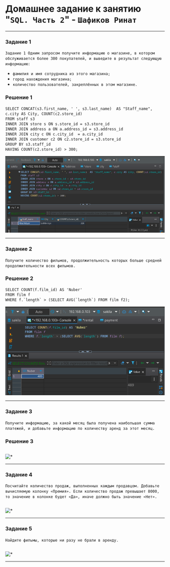 # Домашнее задание к занятию "`SQL. Часть 2`" - `Шафиков Ринат`

---

### Задание 1

`Задание 1
Одним запросом получите информацию о магазине, в котором обслуживается более 300 покупателей, и выведите в результат следующую информацию:`

- `фамилия и имя сотрудника из этого магазина;`
- `город нахождения магазина;`
- `количество пользователей, закреплённых в этом магазине.`

### Решение 1

```
SELECT CONCAT(s3.first_name, ' ', s3.last_name)  AS "Staff_name", c.city AS City, COUNT(c2.store_id) 
FROM staff s3 
INNER JOIN store s ON s.store_id = s3.store_id
INNER JOIN address a ON a.address_id = s3.address_id
INNER JOIN city c ON c.city_id  = a.city_id
INNER JOIN customer c2 ON c2.store_id = s3.store_id
GROUP BY s3.staff_id
HAVING COUNT(c2.store_id) > 300;
```

![INNER_JOIN_300](img/INNER_JOIN_300.png)

---

### Задание 2

`Получите количество фильмов, продолжительность которых больше средней продолжительности всех фильмов.`

### Решение 2

```
SELECT COUNT(f.film_id) AS 'Nuber'
FROM film f
WHERE f.`length` > (SELECT AVG(`length`) FROM film f2);
```

![SELECT_COUNT_BOL_AVG](img/SELECT_COUNT_BOL_AVG.png)

---

### Задание 3

`Получите информацию, за какой месяц была получена наибольшая сумма платежей, и добавьте информацию по количеству аренд за этот месяц.`

### Решение 3

```

```

![*](img/*.png)

---

### Задание 4

`Посчитайте количество продаж, выполненных каждым продавцом. Добавьте вычисляемую колонку «Премия». Если количество продаж превышает 8000, то значение в колонке будет «Да», иначе должно быть значение «Нет».`


```

```

![*](img/*.png)

---

### Задание 5

`Найдите фильмы, которые ни разу не брали в аренду.`


```

```

![*](img/*.png)

---

